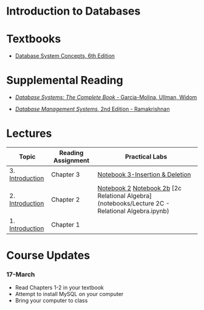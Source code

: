 # Introduction to Databases

# Textbooks

* [Database System Concepts, 6th Edition](https://www.amazon.com/Database-Concepts-Abraham-Silberschatz-Professor/dp/0073523321/ref=sr_1_1)

# Supplemental Reading

* [*Database Systems: The Complete Book* - Garcia-Molina, Ullman, Widom](https://www.amazon.co.uk/Database-Systems-Complete-Hector-Garcia-Molina/dp/0131873253/ref=sr_1_1)

* [*Database Management Systems*, 2nd Edition - Ramakrishnan](https://www.amazon.co.uk/Database-Management-Systems-Ramakrishnan-McGraw-Hill/dp/B00SLRD11O/ref=sr_1_1)


# Lectures

| Topic                                | Reading Assignment | Practical Labs                                                      |
|--------------------------------------|--------------------|---------------------------------------------------------------------|
| 3.  [Introduction](lectures/ch3.ppt) | Chapter 3          |    [Notebook 3-Insertion & Deletion](notebooks/Chapter3-Insertion-Deletion)                                                                 |
| 2.  [Introduction](lectures/ch2.ppt) | Chapter 2          | [Notebook 2](notebooks/lecture2) [Notebook 2b](notebooks/lecture2b) [2c Relational Algebra](notebooks/Lecture 2C - Relational Algebra.ipynb)|
| 1.  [Introduction](lectures/ch1.ppt) | Chapter 1          |                                                                     |


# Course Updates

### 17-March

* Read Chapters 1-2 in your textbook
* Attempt to install MySQL on your computer
* Bring your computer to class
